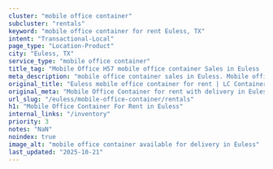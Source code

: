 ```yaml
---
cluster: "mobile office container"
subcluster: "rentals"
keyword: "mobile office container for rent Euless, TX"
intent: "Transactional-Local"
page_type: "Location-Product"
city: "Euless, TX"
service_type: "mobile office container"
title_tag: "Mobile Office H57 mobile office container Sales in Euless | LC Container"
meta_description: "mobile office container sales in Euless. Mobile office containers for workspace solutions. Fast delivery, competitive pricing. Serving mobile office container area. Quote ID: VF7. Call (214) 524-4168 for your free quote today."
original_title: "Euless mobile office container for rent | LC Container"
original_meta: "Mobile Office Container for rent with delivery in Euless, TX. LC Container — local Since 2003. Get pricing today."
url_slug: "/euless/mobile-office-container/rentals"
h1: "Mobile Office Container For Rent in Euless"
internal_links: "/inventory"
priority: 3
notes: "NaN"
noindex: true
image_alt: "mobile office container available for delivery in Euless"
last_updated: "2025-10-21"
---
```


<!-- TODO: Add unique city/inventory copy, images, and internal links here. -->
